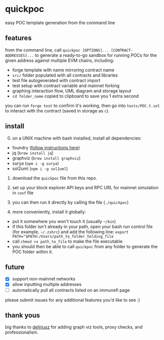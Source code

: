 # quickpoc

easy POC template generation from the command line

## features

from the command line, call `quickpoc [OPTIONS]... [CONTRACT-ADDRESSES]...` to generate a ready-to-go sandbox for running POCs for the given address against multiple EVM chains, including:

- forge template with name mirroring contract name
- `src/` folder populated with all contracts and libraries
- test file autogenerated with contract import
- test setup with contract variable and mainnet forking
- graphing interaction flow, UML diagram and storage layout
- `cd folder_name` copied to clipboard to save you 1 extra second

you can run `forge test` to confirm it's working, then go into `tests/POC.t.sol` to interact with the contract (saved in storage as `c`).

## install

0) on a UNIX machine with bash installed, install all dependencies:
- foundry ([follow instructions here](https://github.com/foundry-rs/foundry))
- jq (`brew install jq`)
- graphviz (`brew install graphviz`)
- surya (`npm i -g surya`)
- sol2uml (`npm i -g sol2uml`)

1) download the `quickpoc` file from this repo.

2) set up your block explorer API keys and RPC URL for mainnet simulation in `conf` file

3) you can then run it directly by calling the file (`./quickpoc`) 

4) more conveniently, install it globally:
- put it somewhere you won't touch it (usually `~/bin`)
- if this folder isn't already in your path, open your bash run control file (for example, `~/.zshrc`) and add the following line: `export PATH="$PATH:/Users/path_to_folder_holding_file`
- call `chmod +x path_to_file` to make the file executable
- you should then be able to call `quickpoc` from any folder to generate the POC folder within it.

## future

- [x] support non-mainnet networks
- [x] allow inputting multiple addresses
- [ ] automatically pull all contracts listed on an immunefi page

please submit issues for any additional features you'd like to see :)

## thank yous

big thanks to [deliriusz](https://github.com/deliriusz) for adding graph viz tools, proxy checks, and professionalism. 
